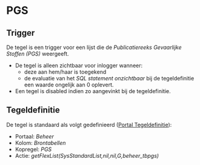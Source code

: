 # PGS

## Trigger

De tegel is een trigger voor een lijst die de *Publicatiereeks Gevaarlijke Stoffen (PGS)* weergeeft.

* De tegel is alleen zichtbaar voor inlogger wanneer:
  * deze aan hem/haar is toegekend
  * de evaluatie van het *SQL statement onzichtbaar* bij de tegeldefinitie een waarde ongelijk aan 0 oplevert.
* Een tegel is disabled indien zo aangevinkt bij de tegeldefinitie.

## Tegeldefinitie

De tegel is standaard als volgt gedefinieerd ([Portal Tegeldefinitie](../../../../instellen_inrichten/portaldefinitie/portal_tegel.md)):

* Portaal: *Beheer*
* Kolom: *Brontabellen*
* Kopregel: *PGS*
* Actie: *getFlexList(SysStandardList,nil,nil,G,beheer_tbpgs)*
